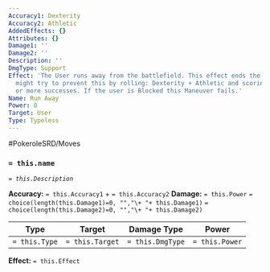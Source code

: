 ```yaml
---
Accuracy1: Dexterity
Accuracy2: Athletic
AddedEffects: {}
Attributes: {}
Damage1: ''
Damage2: ''
Description: ''
DmgType: Support
Effect: 'The User runs away from the battlefield. This effect ends the battle. Foes
  might try to prevent this by rolling: Dexterity + Athletic and scoring the same
  or more successes. If the user is Blocked this Maneuver fails.'
Name: Run Away
Power: 0
Target: User
Type: Typeless
---
```


#PokeroleSRD/Moves

### `= this.name` 
*`= this.Description`*

**Accuracy:** `= this.Accuracy1` + `= this.Accuracy2`
**Damage:** `= this.Power` `= choice(length(this.Damage1)=0, "","\+ "+ this.Damage1)` `= choice(length(this.Damage2)=0, "","\+ "+ this.Damage2)`

| Type          | Target          | Damage Type          | Power          |
| ------------- | --------------- | ---------------- | -------------- |
| `= this.Type` | `= this.Target` | `= this.DmgType` | `= this.Power` | 

**Effect:** `= this.Effect`